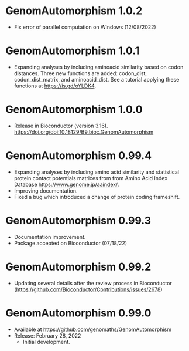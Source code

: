 # GenomAutomorphism 1.0.2

* Fix error of parallel computation on Windows (12/08/2022)

# GenomAutomorphism 1.0.1

* Expanding analyses by including aminoacid similarity based on codon
  distances. Three new functions are added: codon_dist, codon_dist_matrix,
  and aminoacid_dist. See a tutorial applying these functions at 
  https://is.gd/oYLDK4.

# GenomAutomorphism 1.0.0

* Release in Bioconductor (version 3.16). 
  https://doi.org/doi:10.18129/B9.bioc.GenomAutomorphism

# GenomAutomorphism 0.99.4

* Expanding analyses by including amino acid similarity and statistical 
  protein contact potentials matrices from from Amino Acid Index Database 
  https://www.genome.jp/aaindex/.
* Improving documentation.
* Fixed a bug which introduced a change of protein coding frameshift.

# GenomAutomorphism 0.99.3

* Documentation improvement.      
* Package accepted on Bioconductor (07/18/22)

# GenomAutomorphism 0.99.2

* Updating several details after the review process in 
  Bioconductor (https://github.com/Bioconductor/Contributions/issues/2678)

# GenomAutomorphism 0.99.0

* Available at https://github.com/genomaths/GenomAutomorphism
* Release:
    February 28, 2022
    * Initial development.
